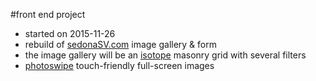 #front end project

* started on 2015-11-26
* rebuild of [sedonaSV.com](http://www.sedonaSV.com) image gallery & form
* the image gallery will be an [isotope](http://isotope.metafizzy.co/) masonry grid with several filters
* [photoswipe](http://photoswipe.com/) touch-friendly full-screen images
